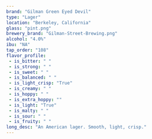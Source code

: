 ```yaml
---
brand: "Gilman Green Eyed Devil"
type: "Lager"
location: "Berkeley, California"
glass: "pint.png"
brewery_brand: "Gilman-Street-Brewing.png"
alcohol: "4.0%"
ibu: "NA"
tap_order: "108"
flavor_profile:
 - is_bitter: " "
 - is_strong: " "
 - is_sweet: " "
 - is_balanced: " "
 - is_light_crisp: "True"
 - is_creamy: " "
 - is_hoppy: " "
 - is_extra_hoppy: ""
 - is_light: "True"
 - is_malty: " "
 - is_sour: " "
 - is_fruity: " "
long_desc: "An American lager. Smooth, light, crisp."
---
```



